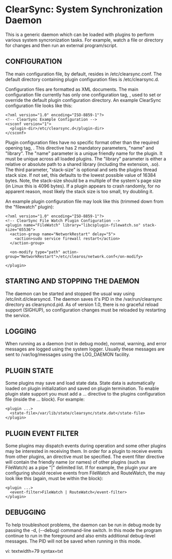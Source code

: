 ClearSync: System Synchronization Daemon
========================================

This is a generic daemon which can be loaded with plugins to perform various
system syncronization tasks.  For example, watch a file or directory for
changes and then run an external program/script.

CONFIGURATION
-------------

The main configuration file, by default, resides in /etc/clearsync.conf.  The
default directory containing plugin configuration files is /etc/clearsync.d.

Configuration files are formatted as XML documents.  The main configuration
file currently has only one configuration tag, <plugin-dir>, used to set or
override the default plugin configuration directory.  An example ClearSync
configuration file looks like this:

    <?xml version="1.0" encoding="ISO-8859-1"?>
    <!-- ClearSync Example Configuration -->
    <csconf version="1">
      <plugin-dir>/etc/clearsync.d</plugin-dir>
    </csconf>

Plugin configuration files have no specific format other than the required
opening tag, <plugin>.  This directive has 2 mandatory parameters, "name" and
"library".  The "name" parameter is a unique friendly name for the plugin.  It
must be unique across all loaded plugins.  The "library" parameter is either a
relative or absolute path to a shared library (including the extension, .so).
The third parameter, "stack-size" is optional and sets the plugins thread stack
size.  If not set, this defaults to the lowest possible value of 16384 bytes.
Note, the stack-size should be a multiple of the system's page size (in Linux
this is 4096 bytes).  If a plugin appears to crash randomly, for no apparent
reason, most likely the stack size is too small, try doubling it.

An example plugin configuration file may look like this (trimmed down from the
"filewatch" plugin):

    <?xml version="1.0" encoding="ISO-8859-1"?>
    <!-- ClearSync File Watch Plugin Configuration -->
    <plugin name="FileWatch" library="libcsplugin-filewatch.so" stack-size="65536">
      <action-group name="NetworkRestart" delay="5">
        <action>sudo service firewall restart</action>
      </action-group>

      <on-modify type="path" action-group="NetworkRestart">/etc/clearos/network.conf</on-modify>

    </plugin>

STARTING AND STOPPING THE DAEMON
--------------------------------

The daemon can be started and stopped the usual way using
/etc/init.d/clearsyncd.  The daemon saves it's PID in the /var/run/clearsync
directory as clearsyncd.pid.  As of version 1.0, there is no graceful reload
support (SIGHUP), so configuration changes must be reloaded by restarting the
service.

LOGGING
-------

When running as a daemon (not in debug mode), normal, warning, and error
messages are logged using the system logger.  Usually these messages are sent
to /var/log/messages using the LOG_DAEMON facility.

PLUGIN STATE
------------

Some plugins may save and load state data.  State data is automatically loaded
on plugin initialization and saved on plugin termination.  To enable plugin
state support you must add a <state-file>...</state-file> directive to the
plugins configuration file (inside the <plugin>...</plugin> block).  For
example:

    <plugin ...>
      <state-file>/var/lib/state/clearsync/state.dat</state-file>
    </plugin>

PLUGIN EVENT FILTER
-------------------

Some plugins may dispatch events during operation and some other plugins may be
interested in receiving them.  In order for a plugin to receive events from other
plugins, an <event-filter> directive must be specified.  The event filter
directive will contain the friendly name (or names) of other plugins (such as
FileWatch) as a pipe "|" delimited list.  If for example, the plugin your are
configuring should receive events from FileWatch and RouteWatch, the
<event-filter> may look like this (again, must be within the <plugin> block):

    <plugin ...>
      <event-filter>FileWatch | RouteWatch</event-filter>
    </plugin>

DEBUGGING
---------

To help troubleshoot problems, the daemon can be run in debug mode by passing
the -d, (--debug) command-line switch.  In this mode the program continue to
run in the foreground and also emits additional debug-level messages.  The PID
will not be saved when running in this mode.

vi: textwidth=79 syntax=txt
